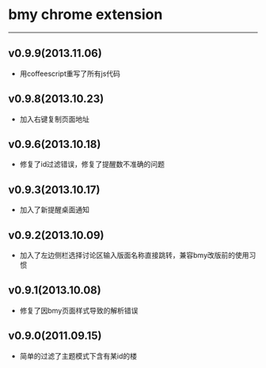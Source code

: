 bmy chrome extension
====================


---

v0.9.9(2013.11.06)
------------------

- 用coffeescript重写了所有js代码

v0.9.8(2013.10.23)
------------------

- 加入右键复制页面地址

v0.9.6(2013.10.18)
------------------

- 修复了id过滤错误，修复了提醒数不准确的问题

v0.9.3(2013.10.17)
------------------

- 加入了新提醒桌面通知

v0.9.2(2013.10.09)
------------------

- 加入了左边侧栏选择讨论区输入版面名称直接跳转，兼容bmy改版前的使用习惯

v0.9.1(2013.10.08)
------------------

- 修复了因bmy页面样式导致的解析错误

v0.9.0(2011.09.15)
------------------

- 简单的过滤了主题模式下含有某id的楼
